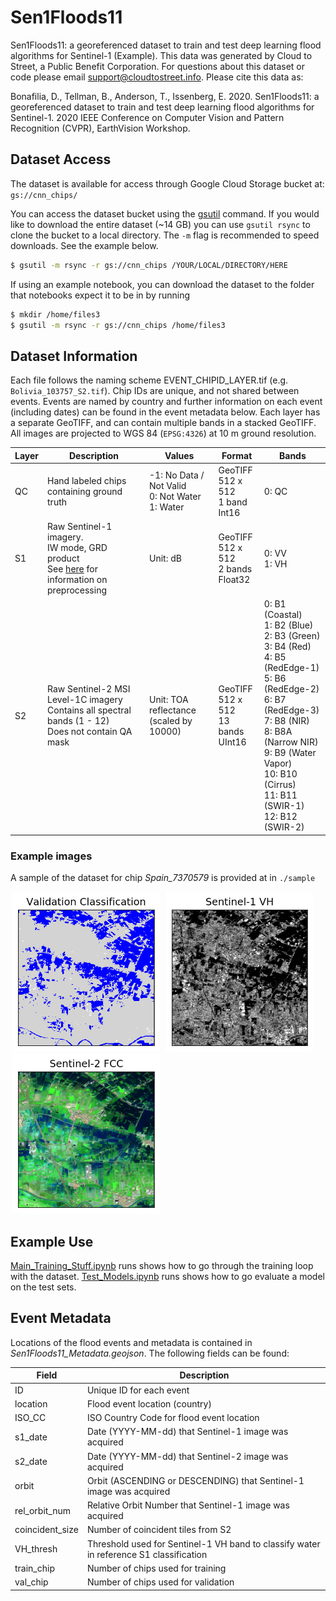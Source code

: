 # Sen1Floods11
Sen1Floods11: a georeferenced dataset to train and test deep learning flood algorithms for Sentinel-1 (Example). This data was generated by Cloud to Street, a Public Benefit Corporation. For questions about this dataset or code please email support@cloudtostreet.info. Please cite this data as:

Bonafilia, D., Tellman, B., Anderson, T., Issenberg, E. 2020. Sen1Floods11: a georeferenced dataset to train and test deep learning flood algorithms for Sentinel-1. 2020 IEEE Conference on Computer Vision and Pattern Recognition (CVPR), EarthVision Workshop.

## Dataset Access

The dataset is available for access through Google Cloud Storage bucket at: `gs://cnn_chips/`

You can access the dataset bucket using the [gsutil](https://cloud.google.com/storage/docs/gsutil) command. If you would like to download the entire dataset (~14 GB) you can use `gsutil rsync` to clone the bucket to a local directory. The `-m` flag is recommended to speed downloads. See the example below.

```bash
$ gsutil -m rsync -r gs://cnn_chips /YOUR/LOCAL/DIRECTORY/HERE
```


If using an example notebook, you can download the dataset to the folder that notebooks expect it to be in by running

```bash
$ mkdir /home/files3
$ gsutil -m rsync -r gs://cnn_chips /home/files3
```

## Dataset Information

Each file follows the naming scheme EVENT_CHIPID_LAYER.tif (e.g. `Bolivia_103757_S2.tif`). Chip IDs are unique, and not shared between events. Events are named by country and further information on each event (including dates) can be found in the event metadata below. Each layer has a separate GeoTIFF, and can contain multiple bands in a stacked GeoTIFF. All images are projected to WGS 84 (`EPSG:4326`) at 10 m ground resolution.

| Layer | Description | Values | Format | Bands |
| ----------- | ----------- | ----------- | ----------- | ----------- |
| QC | Hand labeled chips containing ground truth | -1: No Data / Not Valid <br> 0: Not Water <br> 1: Water |  GeoTIFF <br> 512 x 512 <br> 1 band <br> Int16  | 0: QC |
| S1 | Raw Sentinel-1 imagery. <br> IW mode, GRD product <br> See [here](https://developers.google.com/earth-engine/sentinel1) for information on preprocessing | Unit: dB | GeoTIFF <br> 512 x 512 <br> 2 bands <br> Float32 | 0: VV <br> 1: VH |
| S2 | Raw Sentinel-2 MSI Level-1C imagery <br> Contains all spectral bands (1 - 12) <br> Does not contain QA mask | Unit: TOA reflectance <br> (scaled by 10000) | GeoTIFF <br> 512 x 512 <br> 13 bands <br> UInt16 | 0: B1 (Coastal) <br> 1: B2 (Blue) <br> 2: B3 (Green) <br> 3: B4 (Red) <br> 4: B5 (RedEdge-1) <br> 5: B6 (RedEdge-2) <br> 6: B7 (RedEdge-3) <br> 7: B8 (NIR) <br> 8: B8A (Narrow NIR) <br> 9: B9 (Water Vapor) <br> 10: B10 (Cirrus) <br> 11: B11 (SWIR-1) <br> 12: B12 (SWIR-2) |


### Example images
A sample of the dataset for chip *Spain_7370579* is provided at in `./sample`
<div>
  <img src="./docs/img/Spain_7370579_QC.png" height="256" hspace=3 >
  <img src="./docs/img/Spain_7370579_S1.png" height="256" hspace=3 >
  <img src="./docs/img/Spain_7370579_S2.png" height="256" hspace=3 >
</div>


## Example Use
[Main_Training_Stuff.ipynb](Main_Training_Stuff.ipynb) runs shows how to go through the training loop with the dataset.
[Test_Models.ipynb](Test_Models.ipynb) runs shows how to go evaluate a model on the test sets.


## Event Metadata
Locations of the flood events and metadata is contained in *Sen1Floods11_Metadata.geojson*. The following fields can be found:

| Field | Description |
| ----------- | ----------- |
| ID | Unique ID for each event |
| location | Flood event location (country) |
| ISO_CC | ISO Country Code for flood event location |
| s1_date | Date (YYYY-MM-dd) that Sentinel-1 image was acquired |
| s2_date | Date (YYYY-MM-dd) that Sentinel-2 image was acquired
| orbit| Orbit (ASCENDING or DESCENDING) that Sentinel-1 image was acquired |
| rel_orbit_num | Relative Orbit Number that Sentinel-1 image was acquired |
| coincident_size | Number of coincident tiles from S2 |
| VH_thresh | Threshold used for Sentinel-1 VH band to classify water in reference S1 classification |
| train_chip | Number of chips used for training |
| val_chip | Number of chips used for validation |
